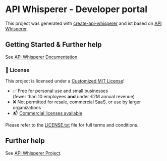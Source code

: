 # API Whisperer - Developer portal

This project was generated with [create-api-whisperer](https://github.com/steidlereu/create-api-whisperer) and ist based on [API Whisperer](https://github.com/steidlereu/api-whisperer).

## Getting Started & Further help

See [API Whisperer Documentation](https://docs.api-whisperer.io).

### 📄 License

This project is licensed under a [Customized MIT License](./LICENSE.txt)!

- ✅ Free for personal use and small businesses  
  (fewer than 10 employees **and** under €2M annual revenue)  
- ❌ Not permitted for resale, commercial SaaS, or use by larger organizations  
- 📬 [Commercial licenses available](mailto:info@steidler.eu)

Please refer to the [LICENSE.txt](./LICENSE.txt) file for full terms and conditions.

## Further help

See [API Whisperer Project](https://github.com/steidlereu/api-whisperer).